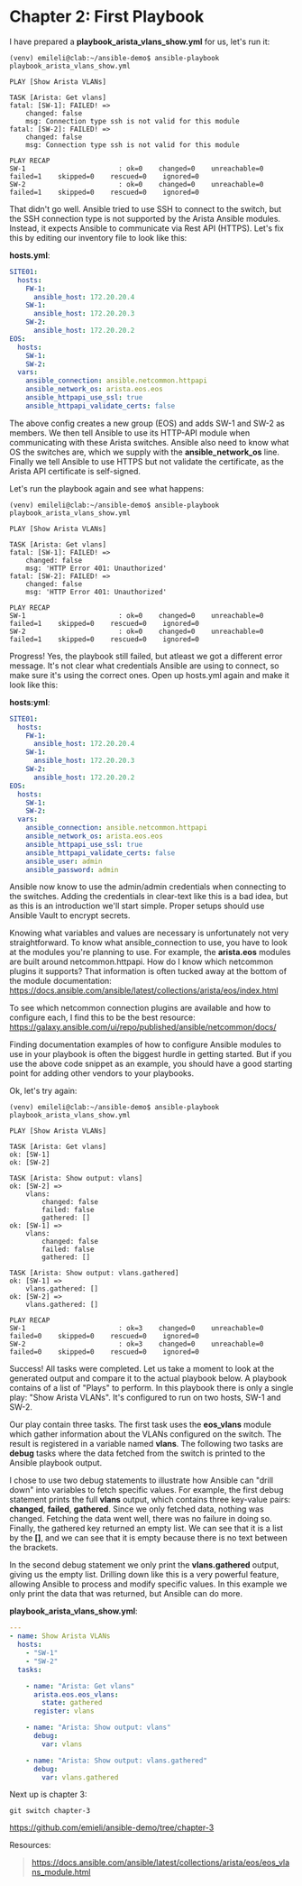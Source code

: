 # Chapter 2: First Playbook
I have prepared a **playbook_arista_vlans_show.yml** for us, let's run it:
```
(venv) emileli@clab:~/ansible-demo$ ansible-playbook playbook_arista_vlans_show.yml

PLAY [Show Arista VLANs] 

TASK [Arista: Get vlans]
fatal: [SW-1]: FAILED! =>
    changed: false
    msg: Connection type ssh is not valid for this module
fatal: [SW-2]: FAILED! =>
    changed: false
    msg: Connection type ssh is not valid for this module

PLAY RECAP 
SW-1                       : ok=0    changed=0    unreachable=0    failed=1    skipped=0    rescued=0    ignored=0
SW-2                       : ok=0    changed=0    unreachable=0    failed=1    skipped=0    rescued=0    ignored=0
```

That didn't go well. Ansible tried to use SSH to connect to the switch, but the SSH connection type is not supported by the Arista Ansible modules. Instead, it expects Ansible to communicate via Rest API (HTTPS). Let's fix this by editing our inventory file to look like this:

**hosts.yml**:
```yaml
SITE01:
  hosts:
    FW-1:
      ansible_host: 172.20.20.4
    SW-1:
      ansible_host: 172.20.20.3
    SW-2:
      ansible_host: 172.20.20.2
EOS:
  hosts:
    SW-1:
    SW-2:
  vars:
    ansible_connection: ansible.netcommon.httpapi
    ansible_network_os: arista.eos.eos
    ansible_httpapi_use_ssl: true
    ansible_httpapi_validate_certs: false
```

The above config creates a new group (EOS) and adds SW-1 and SW-2 as members. We then tell Ansible to use its HTTP-API module when communicating with these Arista switches. Ansible also need to know what OS the switches are, which we supply with the **ansible_network_os** line. Finally we tell Ansible to use HTTPS but not validate the certificate, as the Arista API certificate is self-signed.

Let's run the playbook again and see what happens:
```
(venv) emileli@clab:~/ansible-demo$ ansible-playbook playbook_arista_vlans_show.yml

PLAY [Show Arista VLANs] 

TASK [Arista: Get vlans]
fatal: [SW-1]: FAILED! =>
    changed: false
    msg: 'HTTP Error 401: Unauthorized'
fatal: [SW-2]: FAILED! =>
    changed: false
    msg: 'HTTP Error 401: Unauthorized'

PLAY RECAP 
SW-1                       : ok=0    changed=0    unreachable=0    failed=1    skipped=0    rescued=0    ignored=0
SW-2                       : ok=0    changed=0    unreachable=0    failed=1    skipped=0    rescued=0    ignored=0
```

Progress! Yes, the playbook still failed, but atleast we got a different error message. It's not clear what credentials Ansible are using to connect, so make sure it's using the correct ones. Open up hosts.yml again and make it look like this:

**hosts:yml**:
```yaml
SITE01:
  hosts:
    FW-1:
      ansible_host: 172.20.20.4
    SW-1:
      ansible_host: 172.20.20.3
    SW-2:
      ansible_host: 172.20.20.2
EOS:
  hosts:
    SW-1:
    SW-2:
  vars:
    ansible_connection: ansible.netcommon.httpapi
    ansible_network_os: arista.eos.eos
    ansible_httpapi_use_ssl: true
    ansible_httpapi_validate_certs: false
    ansible_user: admin
    ansible_password: admin
```

Ansible now know to use the admin/admin credentials when connecting to the switches. Adding the credentials in clear-text like this is a bad idea, but as this is an introduction we'll start simple. Proper setups should use Ansible Vault to encrypt secrets.

Knowing what variables and values are necessary is unfortunately not very straightforward. To know what ansible_connection to use, you have to look at the modules you're planning to use. For example, the **arista.eos** modules are built around netcommon.httpapi. How do I know which netcommon plugins it supports? That information is often tucked away at the bottom of the module documentation: https://docs.ansible.com/ansible/latest/collections/arista/eos/index.html

To see which netcommon connection plugins are available and how to configure each, I find this to be the best resource: https://galaxy.ansible.com/ui/repo/published/ansible/netcommon/docs/

Finding documentation examples of how to configure Ansible modules to use in your playbook is often the biggest hurdle in getting started. But if you use the above code snippet as an example, you should have a good starting point for adding other vendors to your playbooks.

Ok, let's try again:
```
(venv) emileli@clab:~/ansible-demo$ ansible-playbook playbook_arista_vlans_show.yml

PLAY [Show Arista VLANs] 

TASK [Arista: Get vlans]
ok: [SW-1]
ok: [SW-2]

TASK [Arista: Show output: vlans] 
ok: [SW-2] =>
    vlans:
        changed: false
        failed: false
        gathered: []
ok: [SW-1] =>
    vlans:
        changed: false
        failed: false
        gathered: []

TASK [Arista: Show output: vlans.gathered] 
ok: [SW-1] =>
    vlans.gathered: []
ok: [SW-2] =>
    vlans.gathered: []

PLAY RECAP 
SW-1                       : ok=3    changed=0    unreachable=0    failed=0    skipped=0    rescued=0    ignored=0
SW-2                       : ok=3    changed=0    unreachable=0    failed=0    skipped=0    rescued=0    ignored=0
```

Success! All tasks were completed. Let us take a moment to look at the generated output and compare it to the actual playbook below. A playbook contains of a list of "Plays" to perform. In this playbook there is only a single play: "Show Arista VLANs". It's configured to run on two hosts, SW-1 and SW-2.

Our play contain three tasks. The first task uses the **eos_vlans** module which gather information about the VLANs configured on the switch. The result is registered in a variable named **vlans**. The following two tasks are **debug** tasks where the data fetched from the switch is printed to the Ansible playbook output.

I chose to use two debug statements to illustrate how Ansible can "drill down" into variables to fetch specific values. For example, the first debug statement prints the full **vlans** output, which contains three key-value pairs: **changed**, **failed**, **gathered**. Since we only fetched data, nothing was changed. Fetching the data went well, there was no failure in doing so. Finally, the gathered key returned an empty list. We can see that it is a list by the **[]**, and we can see that it is empty because there is no text between the brackets.

In the second debug statement we only print the **vlans.gathered** output, giving us the empty list. Drilling down like this is a very powerful feature, allowing Ansible to process and modify specific values. In this example we only print the data that was returned, but Ansible can do more.

**playbook_arista_vlans_show.yml**:
```yaml
---
- name: Show Arista VLANs
  hosts:
    - "SW-1"
    - "SW-2"
  tasks:

    - name: "Arista: Get vlans"
      arista.eos.eos_vlans:
        state: gathered
      register: vlans

    - name: "Arista: Show output: vlans"
      debug:
        var: vlans

    - name: "Arista: Show output: vlans.gathered"
      debug:
        var: vlans.gathered
```

Next up is chapter 3:
```
git switch chapter-3
```
https://github.com/emieli/ansible-demo/tree/chapter-3

Resources:
> https://docs.ansible.com/ansible/latest/collections/arista/eos/eos_vlans_module.html
